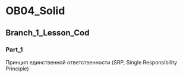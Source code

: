 # OB04_Solid
## Branch_1_Lesson_Cod
### Part_1
Принцип единственной ответственности
(SRP, Single Responsibility Principle)